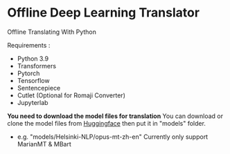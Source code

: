 # Offline Deep Learning Translator
Offline Translating With Python

Requirements :
* Python 3.9
* Transformers
* Pytorch
* Tensorflow
* Sentencepiece
* Cutlet (Optional for Romaji Converter)
* Jupyterlab

**You need to download the model files for translation**
You can download or clone the model files from [Huggingface](https://huggingface.co/models?pipeline_tag=translation) then put it in "models" folder.
* e.g. "models/Helsinki-NLP/opus-mt-zh-en"
Currently only support MarianMT & MBart
